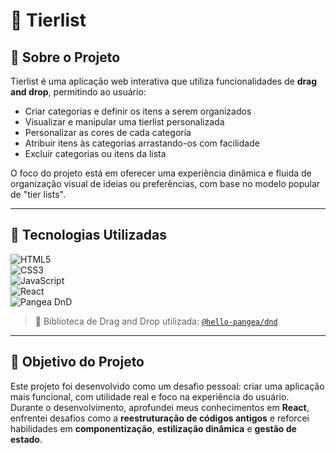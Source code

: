 # 🧩 Tierlist

## 📌 Sobre o Projeto  
Tierlist é uma aplicação web interativa que utiliza funcionalidades de **drag and drop**, permitindo ao usuário:
- Criar categorias e definir os itens a serem organizados  
- Visualizar e manipular uma tierlist personalizada  
- Personalizar as cores de cada categoria  
- Atribuir itens às categorias arrastando-os com facilidade  
- Excluir categorias ou itens da lista  

O foco do projeto está em oferecer uma experiência dinâmica e fluida de organização visual de ideias ou preferências, com base no modelo popular de "tier lists".

---

## 🚀 Tecnologias Utilizadas  

![HTML5](https://img.shields.io/badge/HTML5-E34F26?style=for-the-badge&logo=html5&logoColor=white)  
![CSS3](https://img.shields.io/badge/CSS3-1572B6?style=for-the-badge&logo=css3&logoColor=white)  
![JavaScript](https://img.shields.io/badge/JavaScript-F7DF1E?style=for-the-badge&logo=javascript&logoColor=black)  
![React](https://img.shields.io/badge/React-20232A?style=for-the-badge&logo=react&logoColor=61DAFB)  
![Pangea DnD](https://img.shields.io/badge/@hello--pangea/dnd-6E40C9?style=for-the-badge&logo=react&logoColor=white)

> 🧲 Biblioteca de Drag and Drop utilizada: [`@hello-pangea/dnd`](https://github.com/hello-pangea/dnd)

---

## 🎯 Objetivo do Projeto  
Este projeto foi desenvolvido como um desafio pessoal: criar uma aplicação mais funcional, com utilidade real e foco na experiência do usuário.  
Durante o desenvolvimento, aprofundei meus conhecimentos em **React**, enfrentei desafios como a **reestruturação de códigos antigos** e reforcei habilidades em **componentização**, **estilização dinâmica** e **gestão de estado**.
